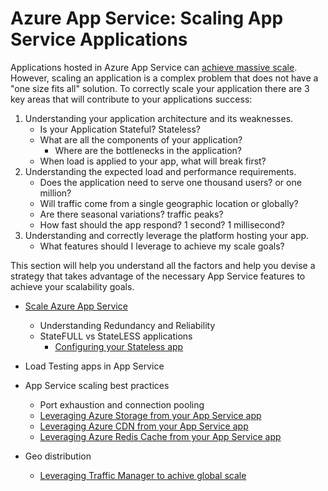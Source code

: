 <properties
	pageTitle="Azure App Service: Scaling App Service Applications"
	description="Learn the ins and outs of scaling Application in App Service."
	keywords="app service, azure app service, scale, scalable, app service plan, app service cost"
	services="app-service"
	documentationCenter=""
	authors="btardif"
	manager="wpickett"
	editor=""/>

<tags
	ms.service="app-service"
	ms.workload="na"
	ms.tgt_pltfrm="na"
	ms.devlang="na"
	ms.topic="article"
	ms.date="07/15/2016"
	wacn.date=""
	ms.author="byvinyal"/>

# Azure App Service: Scaling App Service Applications

Applications hosted in Azure App Service can [achieve massive scale](https://azure.microsoft.com/blog/canadian-broadcasting-corporation-radio-canada-leverage-azure-for-smooth-election-coverage/).
However, scaling an application is a complex problem that does not have a "one 
size fits all" solution. To correctly scale your application there are 3 key
areas that will contribute to your applications success:

1. Understanding your application architecture and its weaknesses.
	* Is your Application Stateful? Stateless?
	* What are all the components of your application?
		* Where are the bottlenecks in the application?
	* When load is applied to your app, what will break first?
2. Understanding the expected load and performance requirements.
	* Does the application need to serve one thousand users? or one million?
	* Will traffic come from a single geographic location or globally?
	* Are there seasonal variations? traffic peaks?
	* How fast should the app respond? 1 second? 1 millisecond?
3. Understanding and correctly leverage the platform hosting your app.
	* What features should I leverage to achieve my scale goals?

This section will help you understand all the factors and help you devise a
strategy that takes advantage of the necessary App Service features to achieve
your scalability goals.

* [Scale Azure App Service](/documentation/articles/web-sites-scale/)
	* Understanding Redundancy and Reliability
	* StateFULL vs StateLESS applications
		* [Configuring your Stateless app](/blog/disabling-arrs-instance-affinity-in-windows-azure-web-sites/)

* Load Testing apps in App Service   

* App Service scaling best practices
	* Port exhaustion and connection pooling
	* [Leveraging Azure Storage from your App Service app](/documentation/articles/storage-dotnet-how-to-use-blobs/)
	* [Leveraging Azure CDN from your App Service app](/documentation/articles/cdn-overview/)
	* [Leveraging Azure Redis Cache from your App Service app](/documentation/articles/cache-dotnet-how-to-use-azure-redis-cache/)

* Geo distribution
	* [Leveraging Traffic Manager to achive global scale](/documentation/articles/traffic-manager-overview/)

